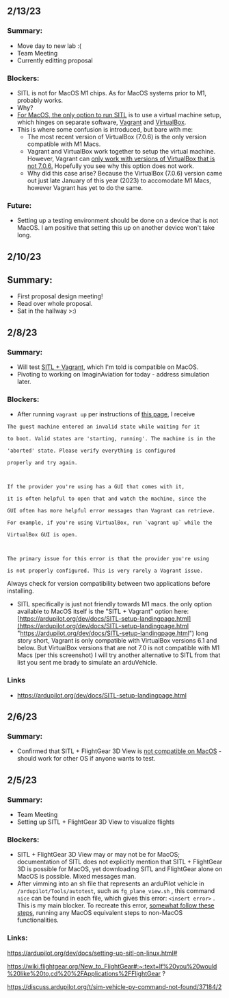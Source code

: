 ## 2/13/23
### Summary:
* Move day to new lab :(
* Team Meeting
* Currently editting proposal

### Blockers:
* SITL is not for MacOS M1 chips. As for MacOS systems prior to M1, probably works.
* Why?
* [For MacOS, the only option to run SITL](https://ardupilot.org/dev/docs/setting-up-sitl-using-vagrant.html) is to use a virtual machine setup, which hinges on separate software, [Vagrant](https://developer.hashicorp.com/vagrant/downloads) and [VirtualBox](https://www.virtualbox.org/wiki/Downloads). 
* This is where some confusion is introduced, but bare with me:
	* The most recent version of VirtualBox (7.0.6) is the only version compatible with M1 Macs.
	* Vagrant and VirtualBox work together to setup the virtual machine. However, Vagrant can [only work with versions of VirtualBox that is not 7.0.6.](https://developer.hashicorp.com/vagrant/docs/providers/virtualbox) Hopefully you see why this option does not work.
	* Why did this case arise? Because the VirtualBox (7.0.6) version came out just late January of this year (2023) to accomodate M1 Macs, however Vagrant has yet to do the same.

### Future:
* Setting up a testing environment should be done on a device that is not MacOS. I am positive that setting this up on another device won't take long.




## 2/10/23
## Summary:
* First proposal design meeting! 
* Read over whole proposal. 
* Sat in the hallway >:)


## 2/8/23
### Summary:
* Will test [SITL + Vagrant](https://ardupilot.org/dev/docs/SITL-setup-landingpage.html), which I'm told is compatible on MacOS.
* Pivoting to working on ImaginAviation for today - address simulation later.

### Blockers:
* After running `vagrant up` per instructions of [this page](https://ardupilot.org/dev/docs/setting-up-sitl-using-vagrant.html), I receive 
```
The guest machine entered an invalid state while waiting for it

to boot. Valid states are 'starting, running'. The machine is in the

'aborted' state. Please verify everything is configured

properly and try again.

  

If the provider you're using has a GUI that comes with it,

it is often helpful to open that and watch the machine, since the

GUI often has more helpful error messages than Vagrant can retrieve.

For example, if you're using VirtualBox, run `vagrant up` while the

VirtualBox GUI is open.

  

The primary issue for this error is that the provider you're using

is not properly configured. This is very rarely a Vagrant issue.
```

Always check for version compatibility between two applications before installing.

* SITL specifically is just not friendly towards M1 macs. the only option available to MacOS itself is the "SITL + Vagrant" option here: [https://ardupilot.org/dev/docs/SITL-setup-landingpage.html](https://ardupilot.org/dev/docs/SITL-setup-landingpage.html "https://ardupilot.org/dev/docs/SITL-setup-landingpage.html") long story short, Vagrant is only compatible with VirtualBox versions 6.1 and below. But VirtualBox versions that are not 7.0 is not compatible with M1 Macs (per this screenshot) I will try another alternative to SITL from that list you sent me brady to simulate an arduVehicle.

### Links
* https://ardupilot.org/dev/docs/SITL-setup-landingpage.html





## 2/6/23
### Summary:
* Confirmed that SITL + FlightGear 3D View is [not compatible on MacOS](https://discuss.ardupilot.org/t/tutorial-for-running-sitl-simulator-on-macos-with-vagrant-xquartz/38383) - should work for other OS if anyone wants to test.







## 2/5/23

### Summary:
* Team Meeting
* Setting up SITL + FlightGear 3D View to visualize flights

### Blockers: 
* SITL + FlightGear 3D View may or may not be for MacOS; documentation of SITL does not explicitly mention that SITL + FlightGear 3D is possible for MacOS, yet downloading SITL and FlightGear alone on MacOS is possible. Mixed messages man.
* After vimming into an sh file that represents an arduPilot vehicle in `/ardupilot/Tools/autotest`,  such as  `fg_plane_view.sh` , this command `nice` can be found in each file, which gives this error: `<insert error>` . This is my main blocker. To recreate this error, [somewhat follow these steps](https://ardupilot.org/dev/docs/setting-up-sitl-on-linux.html#), running any MacOS equivalent steps to non-MacOS functionalities.

### Links:
https://ardupilot.org/dev/docs/setting-up-sitl-on-linux.html#

https://wiki.flightgear.org/New_to_FlightGear#:~:text=If%20you%20would%20like%20to,cd%20%2FApplications%2FFlightGear ?

https://discuss.ardupilot.org/t/sim-vehicle-py-command-not-found/37184/2